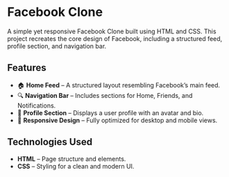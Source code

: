 # Facebook Clone

A simple yet responsive Facebook Clone built using HTML and CSS. This project recreates the core design of Facebook, including a structured feed, profile section, and navigation bar.

## Features

- 🏠 **Home Feed** – A structured layout resembling Facebook’s main feed.
- 🔍 **Navigation Bar** – Includes sections for Home, Friends, and Notifications.
- 👤 **Profile Section** – Displays a user profile with an avatar and bio.
- 📱 **Responsive Design** – Fully optimized for desktop and mobile views.

## Technologies Used

- **HTML** – Page structure and elements.
- **CSS** – Styling for a clean and modern UI.

